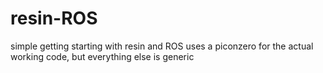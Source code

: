 # resin-ROS
simple getting starting with resin and ROS
uses a piconzero for the actual working code, but everything else is generic
